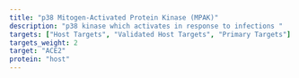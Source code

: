 ```yaml
---
title: "p38 Mitogen-Activated Protein Kinase (MPAK)"
description: "p38 kinase which activates in response to infections "
targets: ["Host Targets", "Validated Host Targets", "Primary Targets"]
targets_weight: 2
target: "ACE2"
protein: "host"
---
```


